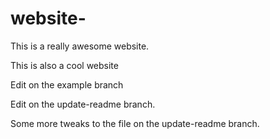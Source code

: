 # website-

This is a really awesome website. 

This is also a cool website

Edit on the example branch

Edit on the update-readme branch.

Some more tweaks to the file on the update-readme branch. 
